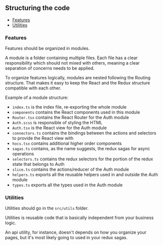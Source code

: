 ## Structuring the code

- [Features](#features)
- [Utilities](#utilities)

### Features

Features should be organized in modules.

A module is a folder containing multiple files. Each file has a clear responsibility which should not mixed with others, meaning a clear separation of concerns needs to be applied.

To organize features logically, modules are nested following the Routing structure. That makes it easy to keep the React and the Redux structure compatible with each other.

Example of a module structure:

- `index.ts` is the index file, re-exporting the whole module
- `components` contains the React components used in this module
- `Router.tsx` contains the React Router for the Auth module
- `Auth.scss` is responsible of styling the HTML
- `Auth.tsx` is the React view for the Auth module
- `connectors.ts` contains the bindings between the actions and selectors to provide the React view with
- `hocs.tsx` contains additional higher order components
- `sagas.ts` contains, as the name suggests, the redux sagas for async operations
- `selectors.ts` contains the redux selectors for the portion of the redux state that belongs to Auth
- `slice.ts` contains the actions/reducer of the Auth module
- `helpers.ts` exports all the reusable helpers used in and outside the Auth module
- `types.ts` exports all the types used in the Auth module

### Utilities

Utilities should go in the `src/utils` folder.

Utilities is reusable code that is basically independent from your business logic.

An api utility, for instance, doesn't depends on how you organize your pages, but it's most likely going to used in your redux sagas.
